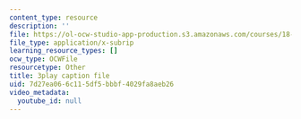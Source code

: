 ```yaml
---
content_type: resource
description: ''
file: https://ol-ocw-studio-app-production.s3.amazonaws.com/courses/18-06sc-linear-algebra-fall-2011/7d27ea066c115df5bbbf4029fa8aeb26_AMLekTJR5_U.vtt
file_type: application/x-subrip
learning_resource_types: []
ocw_type: OCWFile
resourcetype: Other
title: 3play caption file
uid: 7d27ea06-6c11-5df5-bbbf-4029fa8aeb26
video_metadata:
  youtube_id: null
---
```

